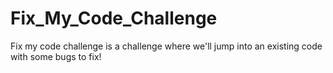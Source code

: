 # Fix_My_Code_Challenge
Fix my code challenge is a challenge where we'll jump into an existing code with some bugs to fix!

